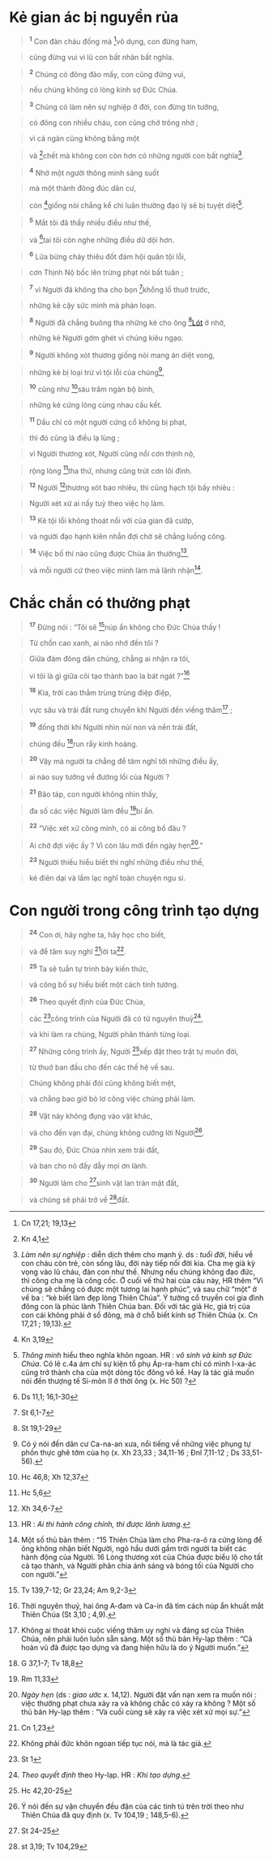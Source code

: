 # Kẻ gian ác bị nguyền rủa

> <sup><b>1</b></sup> Con đàn cháu đống mà [^1*]vô dụng, con đừng ham,
>


> cũng đừng vui vì lũ con bất nhân bất nghĩa.
>


> <sup><b>2</b></sup> Chúng có đông đảo mấy, con cũng đừng vui,
>


> nếu chúng không có lòng kính sợ Đức Chúa.
>


> <sup><b>3</b></sup> Chúng có làm nên sự nghiệp ở đời, con đừng tin tưởng,
>


> có đông con nhiều cháu, con cũng chớ trông nhờ ;
>


> vì cả ngàn cũng không bằng một
>


> và [^2*]chết mà không con còn hơn có những người con bất nghĩa[^1].
>


> <sup><b>4</b></sup> Nhờ một người thông minh sáng suốt
>


> mà một thành đông đúc dân cư,
>


> còn [^3*]giống nòi chẳng kể chi luân thường đạo lý sẽ bị tuyệt diệt[^2].
>


> <sup><b>5</b></sup> Mắt tôi đã thấy nhiều điều như thế,
>


> và [^4*]tai tôi còn nghe những điều dữ dội hơn.
>


> <sup><b>6</b></sup> Lửa bừng cháy thiêu đốt đám hội quân tội lỗi,
>


> cơn Thịnh Nộ bốc lên trừng phạt nòi bất tuân ;
>


> <sup><b>7</b></sup> vì Người đã không tha cho bọn [^5*]khổng lồ thuở trước,
>


> những kẻ cậy sức mình mà phản loạn.
>


> <sup><b>8</b></sup> Người đã chẳng buông tha những kẻ cho ông [^6*][Lót]() ở nhờ,
>


> những kẻ Người gớm ghét vì chúng kiêu ngạo.
>


> <sup><b>9</b></sup> Người không xót thương giống nòi mang án diệt vong,
>


> những kẻ bị loại trừ vì tội lỗi của chúng[^3],
>


> <sup><b>10</b></sup> cũng như [^7*]sáu trăm ngàn bộ binh,
>


> những kẻ cứng lòng cùng nhau cấu kết.
>


> <sup><b>11</b></sup> Dầu chỉ có một người cứng cổ không bị phạt,
>


> thì đó cũng là điều lạ lùng ;
>


> vì Người thương xót, Người cũng nổi cơn thịnh nộ,
>


> rộng lòng [^8*]tha thứ, nhưng cũng trút cơn lôi đình.
>


> <sup><b>12</b></sup> Người [^9*]thương xót bao nhiêu, thì cũng hạch tội bấy nhiêu :
>


> Người xét xử ai nấy tuỳ theo việc họ làm.
>


> <sup><b>13</b></sup> Kẻ tội lỗi không thoát nổi với của gian đã cướp,
>


> và người đạo hạnh kiên nhẫn đợi chờ sẽ chẳng luống công.
>


> <sup><b>14</b></sup> Việc bố thí nào cũng được Chúa ân thưởng[^4],
>


> và mỗi người cứ theo việc mình làm mà lãnh nhận[^5].
>


# Chắc chắn có thưởng phạt

> <sup><b>17</b></sup> Đừng nói : “Tôi sẽ [^10*]núp ẩn không cho Đức Chúa thấy !
>


> Từ chốn cao xanh, ai nào nhớ đến tôi ?
>


> Giữa đám đông dân chúng, chẳng ai nhận ra tôi,
>


> vì tôi là gì giữa cõi tạo thành bao la bát ngát ?”[^6]
>


> <sup><b>18</b></sup> Kìa, trời cao thẳm trùng trùng điệp điệp,
>


> vực sâu và trái đất rung chuyển khi Người đến viếng thăm[^7] ;
>


> <sup><b>19</b></sup> đồng thời khi Người nhìn núi non và nền trái đất,
>


> chúng đều [^11*]run rẩy kinh hoàng.
>


> <sup><b>20</b></sup> Vậy mà người ta chẳng để tâm nghĩ tới những điều ấy,
>


> ai nào suy tưởng về đường lối của Người ?
>


> <sup><b>21</b></sup> Bão táp, con người không nhìn thấy,
>


> đa số các việc Người làm đều [^12*]bí ẩn.
>


> <sup><b>22</b></sup> “Việc xét xử công minh, có ai công bố đâu ?
>


> Ai chờ đợi việc ấy ? Vì còn lâu mới đến ngày hẹn[^8].”
>


> <sup><b>23</b></sup> Người thiếu hiểu biết thì nghĩ những điều như thế,
>


> kẻ điên dại và lầm lạc nghĩ toàn chuyện ngu si.
>


# Con người trong công trình tạo dựng

> <sup><b>24</b></sup> Con ơi, hãy nghe ta, hãy học cho biết,
>


> và để tâm suy nghĩ [^13*]lời ta[^9].
>


> <sup><b>25</b></sup> Ta sẽ tuần tự trình bày kiến thức,
>


> và công bố sự hiểu biết một cách tinh tường.
>


> <sup><b>26</b></sup> Theo quyết định của Đức Chúa,
>


> các [^14*]công trình của Người đã có từ nguyên thuỷ[^10],
>


> và khi làm ra chúng, Người phân thành từng loại.
>


> <sup><b>27</b></sup> Những công trình ấy, Người [^15*]xếp đặt theo trật tự muôn đời,
>


> từ thuở ban đầu cho đến các thế hệ về sau.
>


> Chúng không phải đói cũng không biết mệt,
>


> và chẳng bao giờ bỏ lơ công việc chúng phải làm.
>


> <sup><b>28</b></sup> Vật này không đụng vào vật khác,
>


> và cho đến vạn đại, chúng không cưỡng lời Người[^11].
>


> <sup><b>29</b></sup> Sau đó, Đức Chúa nhìn xem trái đất,
>


> và ban cho nó đầy dẫy mọi ơn lành.
>


> <sup><b>30</b></sup> Người làm cho [^16*]sinh vật lan tràn mặt đất,
>


> và chúng sẽ phải trở về [^17*]đất.
>

[^1]: *Làm nên sự nghiệp* : diễn dịch thêm cho mạnh ý. ds : *tuổi đời*, hiểu về con cháu còn trẻ, còn sống lâu, đời này tiếp nối đời kia. Cha mẹ già kỳ vọng vào lũ cháu, đàn con như thế. Nhưng nếu chúng không đạo đức, thì công cha mẹ là công cốc. Ở cuối vế thứ hai của câu này, HR thêm “Vì chúng sẽ chẳng có được một tương lai hạnh phúc”, và sau chữ “một” ở vế ba : “kẻ biết làm đẹp lòng Thiên Chúa”. Ý tưởng cổ truyền coi gia đình đông con là phúc lành Thiên Chúa ban. Đối với tác giả Hc, giá trị của con cái không phải ở số đông, mà ở chỗ biết kính sợ Thiên Chúa (x. Cn 17,21 ; 19,13).
[^2]: *Thông minh* hiểu theo nghĩa khôn ngoan. HR : *vô sinh và kính sợ Đức Chúa*. Có lẽ c.4a ám chỉ sự kiện tổ phụ Áp-ra-ham chỉ có mình I-xa-ác cũng trở thành cha của một dòng tộc đông vô kể. Hay là tác giả muốn nói đến thượng tế Si-môn II ở thời ông (x. Hc 50) ?
[^3]: Có ý nói đến dân cư Ca-na-an xưa, nổi tiếng về những việc phụng tự phồn thực ghê tởm của họ (x. Xh 23,33 ; 34,11-16 ; Đnl 7,11-12 ; Ds 33,51-56).
[^4]: HR : *Ai thi hành công chính, thì được lãnh lương*.
[^5]: Một số thủ bản thêm : “15 Thiên Chúa làm cho Pha-ra-ô ra cứng lòng để ông không nhận biết Người, ngõ hầu dưới gầm trời người ta biết các hành động của Người. 16 Lòng thương xót của Chúa được biểu lộ cho tất cả tạo thành, và Người phân chia ánh sáng và bóng tối của Người cho con người.”
[^6]: Thời nguyên thuỷ, hai ông A-đam và Ca-in đã tìm cách núp ẩn khuất mắt Thiên Chúa (St 3,10 ; 4,9).
[^7]: Không ai thoát khỏi cuộc viếng thăm uy nghi và đáng sợ của Thiên Chúa, nên phải luôn luôn sẵn sàng. Một số thủ bản Hy-lạp thêm : “Cả hoàn vũ đã được tạo dựng và đang hiện hữu là do ý Người muốn.”
[^8]: *Ngày hẹn* (ds : *giao ước* x. 14,12). Người đặt vấn nạn xem ra muốn nói : việc thưởng phạt chưa xảy ra và không chắc có xảy ra không ? Một số thủ bản Hy-lạp thêm : “Và cuối cùng sẽ xảy ra việc xét xử mọi sự.”
[^9]: Không phải đức khôn ngoan tiếp tục nói, mà là tác giả.
[^10]: *Theo quyết định* theo Hy-lạp. HR : *Khi tạo dựng*.
[^11]: Ý nói đến sự vận chuyển đều đặn của các tinh tú trên trời theo như Thiên Chúa đã quy định (x. Tv 104,19 ; 148,5-6).
[^1*]: Cn 17,21; 19,13
[^2*]: Kn 4,1
[^3*]: Kn 3,19
[^4*]: Ds 11,1; 16,1-30
[^5*]: St 6,1-7
[^6*]: St 19,1-29
[^7*]: Hc 46,8; Xh 12,37
[^8*]: Hc 5,6
[^9*]: Xh 34,6-7
[^10*]: Tv 139,7-12; Gr 23,24; Am 9,2-3
[^11*]: G 37,1-7; Tv 18,8
[^12*]: Rm 11,33
[^13*]: Cn 1,23
[^14*]: St 1
[^15*]: Hc 42,20-25
[^16*]: St 24–25
[^17*]: st 3,19; Tv 104,29